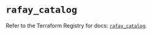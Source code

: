 # `rafay_catalog`

Refer to the Terraform Registry for docs: [`rafay_catalog`](https://registry.terraform.io/providers/rafaysystems/rafay/1.1.52/docs/resources/catalog).
